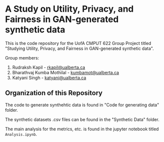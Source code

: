 # A Study on Utility, Privacy, and Fairness in GAN-generated synthetic data

This is the code repository for the UofA CMPUT 622 Group Project titled "Studying  Utility, Privacy, and Fairness in GAN-generated synthetic data".

Group members: 
1. Rudraksh Kapil - rkapil@ualberta.ca
2. Bharathvaj Kumba Mothilal - kumbamot@ualberta.ca
3. Katyani Singh - katyani@ualberta.ca


## Organization of this Repository

The code to generate synthehtic data is found in "Code for generating data" folder.

The synthetic datasets .csv files can be found in the "Synthetic Data" folder.

The main analysis for the metrics, etc. is found in the jupyter notebook titled `Analysis.ipynb`.



